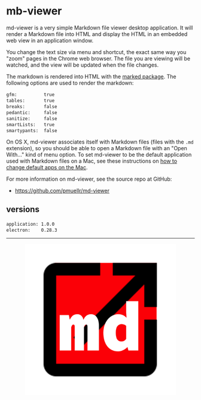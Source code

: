 
mb-viewer
================================================================================

md-viewer is a very simple Markdown file viewer desktop application. It will
render a Markdown file into HTML and display the HTML in an embedded web view
in an application window.

You change the text size via menu and shortcut, the exact same way you
"zoom" pages in the Chrome web browser.  The file you are viewing will
be watched, and the view will be updated when the file changes.

The markdown is rendered into HTML with the
[marked package](https://www.npmjs.com/package/marked).  The following options
are used to render the markdown:

    gfm:          true
    tables:       true
    breaks:       false
    pedantic:     false
    sanitize:     false
    smartLists:   true
    smartypants:  false

On OS X, md-viewer associates itself with Markdown files (files with the `.md`
extension), so you should be able to open a Markdown file with an "Open With..."
kind of menu option.  To set md-viewer to be the default application used with
Markdown files on a Mac, see these instructions on
[how to change default apps on the Mac](http://www.imore.com/how-change-default-apps-os-x).

For more information on md-viewer, see the source repo at GitHub:

* <https://github.com/pmuellr/md-viewer>

versions
--------------------------------------------------------------------------------

    application: 1.0.0
    electron:    0.28.3

--------------------------------------------------------------------------------

<center>
<img width="80%" src="images/md-viewer.png">
</center>

